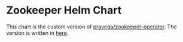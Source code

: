 # Zookeeper Helm Chart

This chart is the custom version of [pravega/zookeeper-operator](https://github.com/pravega/zookeeper-operator/tree/master/charts/zookeeper-operator).
The version is written in [here](../../requirements.yaml).
